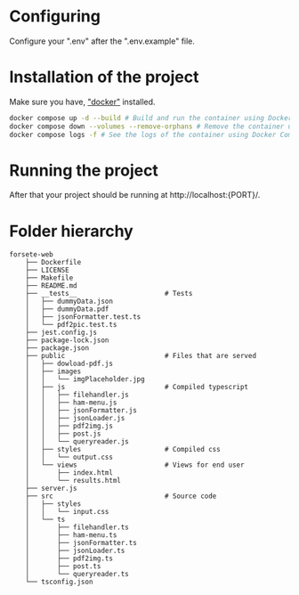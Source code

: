 # Configuring
Configure your ".env" after the ".env.example" file.

# Installation of the project
Make sure you have, ["docker"](https://docs.docker.com/) installed.

```bash
docker compose up -d --build # Build and run the container using Docker Compose
docker compose down --volumes --remove-orphans # Remove the container using Docker Compose
docker compose logs -f # See the logs of the container using Docker Compose

```
# Running the project
After that your project should be running at http://localhost:{PORT}/.

# Folder hierarchy
```
forsete-web
    ├── Dockerfile
    ├── LICENSE
    ├── Makefile
    ├── README.md
    ├── __tests__                      # Tests
    │   ├── dummyData.json
    │   ├── dummyData.pdf
    │   ├── jsonFormatter.test.ts
    │   └── pdf2pic.test.ts
    ├── jest.config.js
    ├── package-lock.json
    ├── package.json
    ├── public                         # Files that are served
    │   ├── dowload-pdf.js
    │   ├── images
    │   │   └── imgPlaceholder.jpg
    │   ├── js                         # Compiled typescript
    │   │   ├── filehandler.js
    │   │   ├── ham-menu.js
    │   │   ├── jsonFormatter.js
    │   │   ├── jsonLoader.js
    │   │   ├── pdf2img.js
    │   │   ├── post.js
    │   │   └── queryreader.js
    │   ├── styles                     # Compiled css
    │   │   └── output.css
    │   └── views                      # Views for end user
    │       ├── index.html
    │       └── results.html
    ├── server.js
    ├── src                            # Source code
    │   ├── styles
    │   │   └── input.css
    │   └── ts
    │       ├── filehandler.ts
    │       ├── ham-menu.ts
    │       ├── jsonFormatter.ts
    │       ├── jsonLoader.ts
    │       ├── pdf2img.ts
    │       ├── post.ts
    │       └── queryreader.ts
    └── tsconfig.json

```
